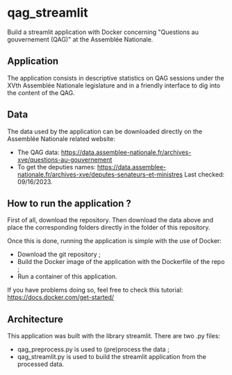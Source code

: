 # qag_streamlit

Build a streamlit application with Docker concerning "Questions au gouvernement (QAG)" at the Assemblée Nationale.

## Application

The application consists in descriptive statistics on QAG sessions under the XVth Assemblée Nationale legislature and in a friendly interface to dig into the content of the QAG.

## Data

The data used by the application can be downloaded directly on the Assemblée Nationale related website:

- The QAG data: https://data.assemblee-nationale.fr/archives-xve/questions-au-gouvernement
- To get the deputies names: https://data.assemblee-nationale.fr/archives-xve/deputes-senateurs-et-ministres
  Last checked: 09/16/2023.

## How to run the application ?

First of all, download the repository.
Then download the data above and place the corresponding folders directly in the folder of this repository.

Once this is done, running the application is simple with the use of Docker:

- Download the git repository ;
- Build the Docker image of the application with the Dockerfile of the repo ;
- Run a container of this application.

If you have problems doing so, feel free to check this tutorial:
https://docs.docker.com/get-started/

## Architecture

This application was built with the library streamlit.
There are two .py files:

- qag_preprocess.py is used to (pre)process the data ;
- qag_streamlit.py is used to build the streamlit application from the processed data.
